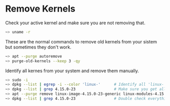 # Remove Kernels

Check your active kernel and make sure you are not removing that.

```bash
~> uname -r
```

These are the normal commands to remove old kernels from your sistem but sometimes they don't work.

```bash
~> apt --purge autoremove
~> purge-old-kernels --keep 3 -qy
```

Identify all kernes from your system and remove them manually.

```bash
~> sudo -i
~> dpkg --list | egrep -i --color 'linux-'      # Identify all 'linux-' installed packages (E.g. 4.15.0-23)
~> dpkg --list | grep 4.15.0-23                 # Make sure you get all 4.15.0-23 packages
~> apt --purge remove linux-image-4.15.0-23-generic linux-modules-4.15.0-23-generic linux-modules-extra-4.15.0-23-generic   # Remove all found packages
~> dpkg --list | grep 4.15.0-23                 # Double check everything is removed
```
